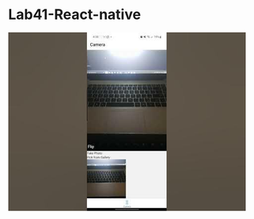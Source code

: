 # Lab41-React-native

[![Demo](./assets/image.png)](https://youtube.com/shorts/7_6_-KVzr9U?feature=shared)
